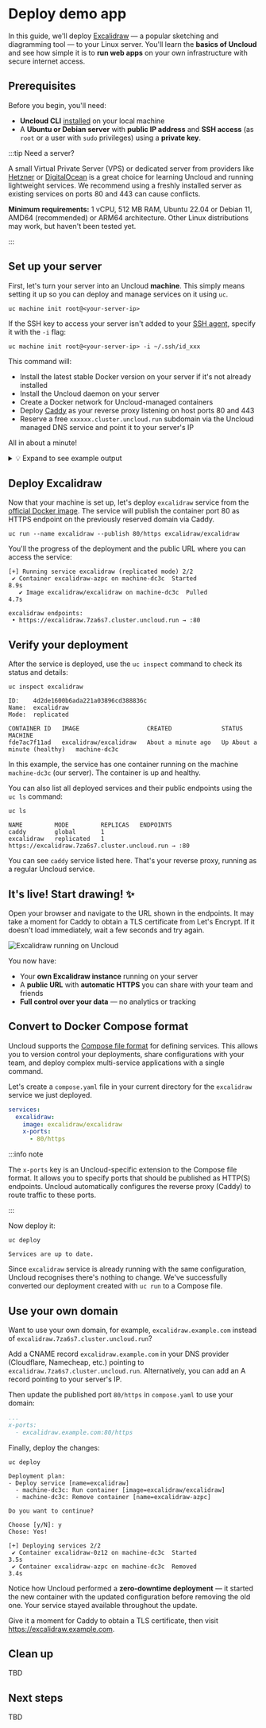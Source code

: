 # Deploy demo app

In this guide, we'll deploy [Excalidraw](https://excalidraw.com) — a popular sketching and diagramming tool — to your
Linux server. You'll learn the **basics of Uncloud** and see how simple it is to **run web apps** on your own
infrastructure with secure internet access.

## Prerequisites

Before you begin, you'll need:

- **Uncloud CLI** [installed](1-install-cli.md) on your local machine
- A **Ubuntu or Debian server** with **public IP address** and **SSH access** (as `root` or a user with `sudo`
  privileges) using a **private key**.

:::tip Need a server?

A small Virtual Private Server (VPS) or dedicated server from providers like [Hetzner](https://www.hetzner.com) or
[DigitalOcean](https://www.digitalocean.com) is a great choice for learning Uncloud and running lightweight services. We
recommend using a freshly installed server as existing services on ports 80 and 443 can cause conflicts.

**Minimum requirements:** 1 vCPU, 512 MB RAM, Ubuntu 22.04 or Debian 11, AMD64 (recommended) or ARM64 architecture.
Other Linux distributions may work, but haven't been tested yet.

:::

## Set up your server

First, let's turn your server into an Uncloud **machine**. This simply means setting it up so you can deploy and manage
services on it using `uc`.

```shell
uc machine init root@<your-server-ip>
```

If the SSH key to access your server isn't added to your [SSH agent](https://www.ssh.com/academy/ssh/agent), specify it
with the `-i` flag:

```shell
uc machine init root@<your-server-ip> -i ~/.ssh/id_xxx
```

This command will:

- Install the latest stable Docker version on your server if it's not already installed
- Install the Uncloud daemon on your server
- Create a Docker network for Uncloud-managed containers
- Deploy [Caddy](https://caddyserver.com/) as your reverse proxy listening on host ports 80 and 443
- Reserve a free `xxxxxx.cluster.uncloud.run` subdomain via the Uncloud managed DNS service and point it to your
  server's IP

All in about a minute!

<details>
<summary>💡 Expand to see example output</summary>

```
$ uc machine init root@157.180.72.195
Downloading Uncloud install script: https://raw.githubusercontent.com/psviderski/uncloud/refs/heads/main/scripts/install.sh
⏳ Running Uncloud install script...
⏳ Installing Docker...
# Executing docker install script, commit: 53a22f61c0628e58e1d6680b49e82993d304b449
+ sh -c apt-get -qq update >/dev/null
+ sh -c DEBIAN_FRONTEND=noninteractive apt-get -y -qq install ca-certificates curl >/dev/null
+ sh -c install -m 0755 -d /etc/apt/keyrings
+ sh -c curl -fsSL "https://download.docker.com/linux/ubuntu/gpg" -o /etc/apt/keyrings/docker.asc
+ sh -c chmod a+r /etc/apt/keyrings/docker.asc
+ sh -c echo "deb [arch=amd64 signed-by=/etc/apt/keyrings/docker.asc] https://download.docker.com/linux/ubuntu noble stable" > /etc/apt/sources.list.d/docker.list
+ sh -c apt-get -qq update >/dev/null
+ sh -c DEBIAN_FRONTEND=noninteractive apt-get -y -qq install docker-ce docker-ce-cli containerd.io docker-compose-plugin docker-ce-rootless-extras docker-buildx-plugin >/dev/null

Running kernel seems to be up-to-date.

No services need to be restarted.

No containers need to be restarted.

No user sessions are running outdated binaries.

No VM guests are running outdated hypervisor (qemu) binaries on this host.
+ sh -c docker version
Client: Docker Engine - Community
 Version:           28.2.1
 API version:       1.50
 Go version:        go1.24.3
 Git commit:        879ac3f
 Built:             Wed May 28 19:25:01 2025
 OS/Arch:           linux/amd64
 Context:           default

Server: Docker Engine - Community
 Engine:
  Version:          28.2.1
  API version:      1.50 (minimum version 1.24)
  Go version:       go1.24.3
  Git commit:       0e2cc22
  Built:            Wed May 28 19:25:01 2025
  OS/Arch:          linux/amd64
  Experimental:     false
 containerd:
  Version:          1.7.27
  GitCommit:        05044ec0a9a75232cad458027ca83437aae3f4da
 runc:
  Version:          1.2.5
  GitCommit:        v1.2.5-0-g59923ef
 docker-init:
  Version:          0.19.0
  GitCommit:        de40ad0

================================================================================

To run Docker as a non-privileged user, consider setting up the
Docker daemon in rootless mode for your user:

    dockerd-rootless-setuptool.sh install

Visit https://docs.docker.com/go/rootless/ to learn about rootless mode.


To run the Docker daemon as a fully privileged service, but granting non-root
users access, refer to https://docs.docker.com/go/daemon-access/

WARNING: Access to the remote API on a privileged Docker daemon is equivalent
         to root access on the host. Refer to the 'Docker daemon attack surface'
         documentation for details: https://docs.docker.com/go/attack-surface/

================================================================================

✓ Docker installed successfully.
✓ Linux user and group 'uncloud' created.
⏳ Installing Uncloud binaries...
⏳ Downloading uncloudd binary: https://github.com/psviderski/uncloud/releases/latest/download/uncloudd_linux_amd64.tar.gz
✓ uncloudd binary installed: /usr/local/bin/uncloudd
⏳ Downloading uninstall script: https://raw.githubusercontent.com/psviderski/uncloud/refs/heads/main/scripts/uninstall.sh
✓ uncloud-uninstall script installed: /usr/local/bin/uncloud-uninstall
✓ Systemd unit file created: /etc/systemd/system/uncloud.service
Created symlink /etc/systemd/system/multi-user.target.wants/uncloud.service → /etc/systemd/system/uncloud.service.
⏳ Downloading uncloud-corrosion binary: https://github.com/psviderski/corrosion/releases/latest/download/corrosion-x86_64-unknown-linux-gnu.tar.gz
✓ uncloud-corrosion binary installed: /usr/local/bin/uncloud-corrosion
✓ Systemd unit file created: /etc/systemd/system/uncloud-corrosion.service
⏳ Starting Uncloud machine daemon (uncloud.service)...
✓ Uncloud machine daemon started.
✓ Uncloud installed on the machine successfully! 🎉
Cluster initialised with machine 'machine-dc3c' and saved as context 'default' in your local config (/Users/spy/.config/uncloud/config.yaml)
Current cluster context is now 'default'.
Waiting for the machine to be ready...

Reserved cluster domain: 7za6s7.cluster.uncloud.run
[+] Deploying service caddy 7/2
 ✔ Container caddy-d7uk on machine-dc3c     Started                                            6.1s
   ✔ Image caddy:2.10.0 on machine-dc3c       Pulled                                           3.7s

Updating cluster domain records in Uncloud DNS to point to machines running caddy service...
[+] Verifying internet access to caddy service 1/1
 ✔ Machine machine-dc3c (157.180.72.195)  Reachable                                            0.7s

DNS records updated to use only the internet-reachable machines running caddy service:
  *.7za6s7.cluster.uncloud.run  A → 157.180.72.195
```

</details>

## Deploy Excalidraw

Now that your machine is set up, let's deploy `excalidraw` service from the
[official Docker image](https://hub.docker.com/r/excalidraw/excalidraw). The service will publish the container port 80
as HTTPS endpoint on the previously reserved domain via Caddy.

```shell
uc run --name excalidraw --publish 80/https excalidraw/excalidraw
```

You'll the progress of the deployment and the public URL where you can access the service:

```
[+] Running service excalidraw (replicated mode) 2/2
 ✔ Container excalidraw-azpc on machine-dc3c  Started                       8.9s
   ✔ Image excalidraw/excalidraw on machine-dc3c  Pulled                    4.7s

excalidraw endpoints:
 • https://excalidraw.7za6s7.cluster.uncloud.run → :80
```

## Verify your deployment

After the service is deployed, use the `uc inspect` command to check its status and details:

```shell
uc inspect excalidraw
```

```
ID:    4d2de1600b6ada221a03896cd388836c
Name:  excalidraw
Mode:  replicated

CONTAINER ID   IMAGE                   CREATED              STATUS                        MACHINE
fde7ac7f11ad   excalidraw/excalidraw   About a minute ago   Up About a minute (healthy)   machine-dc3c
```

In this example, the service has one container running on the machine `machine-dc3c` (our server). The container is up
and healthy.

You can also list all deployed services and their public endpoints using the `uc ls` command:

```shell
uc ls
```

```
NAME         MODE         REPLICAS   ENDPOINTS
caddy        global       1
excalidraw   replicated   1          https://excalidraw.7za6s7.cluster.uncloud.run → :80
```

You can see `caddy` service listed here. That's your reverse proxy, running as a regular Uncloud service.

## It's live! Start drawing! ✨

Open your browser and navigate to the URL shown in the endpoints. It may take a moment for Caddy to obtain a TLS
certificate from Let's Encrypt. If it doesn't load immediately, wait a few seconds and try again.

![Excalidraw running on Uncloud](./img/excalidraw-browser.png)

You now have:

- Your **own Excalidraw instance** running on your server
- A **public URL** with **automatic HTTPS** you can share with your team and friends
- **Full control over your data** — no analytics or tracking

## Convert to Docker Compose format

Uncloud supports the [Compose file format](https://docs.docker.com/reference/compose-file/) for defining services. This
allows you to version control your deployments, share configurations with your team, and deploy complex multi-service
applications with a single command.

Let's create a `compose.yaml` file in your current directory for the `excalidraw` service we just deployed.

```yaml title="compose.yaml"
services:
  excalidraw:
    image: excalidraw/excalidraw
    x-ports:
      - 80/https
```

:::info note

The `x-ports` key is an Uncloud-specific extension to the Compose file format. It allows you to specify ports that
should be published as HTTP(S) endpoints. Uncloud automatically configures the reverse proxy (Caddy) to route traffic to
these ports.

:::

Now deploy it:

```shell
uc deploy
```

```
Services are up to date.
```

Since `excalidraw` service is already running with the same configuration, Uncloud recognises there's nothing to change.
We've successfully converted our deployment created with `uc run` to a Compose file.

## Use your own domain

Want to use your own domain, for example, `excalidraw.example.com` instead of `excalidraw.7za6s7.cluster.uncloud.run`?

Add a CNAME record `excalidraw.example.com` in your DNS provider (Cloudflare, Namecheap, etc.) pointing to
`excalidraw.7za6s7.cluster.uncloud.run`. Alternatively, you can add an A record pointing to your server's IP.

Then update the published port `80/https` in `compose.yaml` to use your domain:

```yaml title="compose.yaml"
...
x-ports:
  - excalidraw.example.com:80/https
```

Finally, deploy the changes:

```shell
uc deploy
```

```
Deployment plan:
- Deploy service [name=excalidraw]
  - machine-dc3c: Run container [image=excalidraw/excalidraw]
  - machine-dc3c: Remove container [name=excalidraw-azpc]

Do you want to continue?

Choose [y/N]: y
Chose: Yes!

[+] Deploying services 2/2
 ✔ Container excalidraw-0z12 on machine-dc3c  Started                       3.5s 
 ✔ Container excalidraw-azpc on machine-dc3c  Removed                       3.4s 
```

Notice how Uncloud performed a **zero-downtime deployment** — it started the new container with the updated
configuration before removing the old one. Your service stayed available throughout the update.

Give it a moment for Caddy to obtain a TLS certificate, then visit https://excalidraw.example.com.

## Clean up

TBD

## Next steps

TBD
